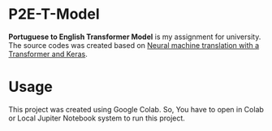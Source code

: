# P2E-T-Model
**Portuguese to English Transformer Model** is my assignment for university.
The source codes was created based on [Neural machine translation with a Transformer and Keras](https://www.tensorflow.org/text/tutorials/transformer).

# Usage
This project was created using Google Colab. So, You have to open in Colab or Local Jupiter Notebook system to run this project.
